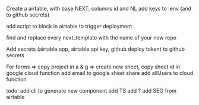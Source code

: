 Create a airtable, with base NEXT, columns id and NL
add keys to .env (and to github secrets)

add script to block in airtable to trigger deployment

find and replace every next_template with the name of your new repo

Add secrets (airtable app, airtable api key, github deploy token) to github secrets

For forms =>
copy project in a & g =>
create new sheet,
copy sheet id in google cloud function
add email to google sheet share
add allUsers to cloud function

todo:
add cli to generate new component
add TS
add ?
add SEO from airtable
